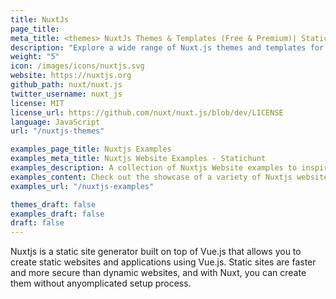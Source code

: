 ```yaml
---
title: NuxtJs
page_title:
meta_title: <themes> NuxtJs Themes & Templates (Free & Premium)| Statichunt
description: "Explore a wide range of Nuxt.js themes and templates for your next web development project"
weight: "5"
icon: /images/icons/nuxtjs.svg
website: https://nuxtjs.org
github_path: nuxt/nuxt.js
twitter_username: nuxt_js
license: MIT
license_url: https://github.com/nuxt/nuxt.js/blob/dev/LICENSE
language: JavaScript
url: "/nuxtjs-themes"

examples_page_title: Nuxtjs Examples
examples_meta_title: Nuxtjs Website Examples - Statichunt
examples_description: A collection of Nuxtjs Website examples to inspire the creation of your next online Project.
examples_content: Check out the showcase of a variety of Nuxtjs website examples. Get inspired about building your upcoming web project with Nuxtjs static site generator.
examples_url: "/nuxtjs-examples"

themes_draft: false
examples_draft: false
draft: false
---
```


Nuxtjs is a static site generator built on top of Vue.js that allows you to create static websites and applications using Vue.js. Static sites are faster and more secure than dynamic websites, and with Nuxt, you can create them without anyomplicated setup process.

